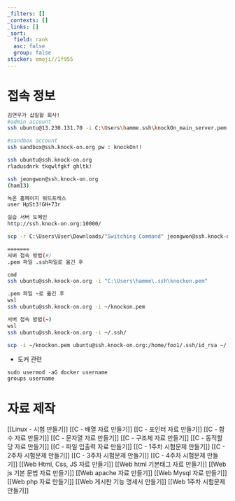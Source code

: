 ```yaml
---
_filters: []
_contexts: []
_links: []
_sort:
  field: rank
  asc: false
  group: false
sticker: emoji//1f955
---
```


# 접속 정보
```sh
김연우가 삽질할 회사!
#admin account 
ssh ubuntu@13.230.131.70 -i C:\Users\hamme.ssh\knockOn_main_server.pem

#sandbox account 
ssh sandbox@ssh.knock-on.org pw : knockOn!!

ssh ubuntu@ssh.knock-on.org
rladusdnrk tkqwlfgkf ghltk!

ssh jeongwon@ssh.knock-on.org
(ham13)

녹온 홈페이지 워드프레스
user HpSt3!GH+73r

실습 서버 도메인
http://ssh.knock-on.org:10000/

scp -r C:\Users\User\Downloads/"Switching Command" jeongwon@ssh.knock-on.org:~/kknock_weekly/week1

=======
서버 접속 방법(#)
.pem 파일 .ssh파일로 옮긴 후  

cmd
ssh ubuntu@ssh.knock-on.org -i "C:\Users\hamme\.ssh\knockon.pem"

.pem 파일 ~로 옮긴 후
wsl
ssh ubuntu@ssh.knock-on.org -i ~/knockon.pem

서버 접속 방법(~)
wsl
ssh ubuntu@ssh.knock-on.org -i ~/.ssh/

scp -i ~/knockon.pem ubuntu@ssh.knock-on.org:/home/foo1/.ssh/id_rsa ~/.ssh/

```

- 도커 관련
```
sudo usermod -aG docker username
groups username

```




# 자료 제작
[[Linux - 시험 만들기]]
[[C - 배열 자료 만들기]]
[[C - 포인터 자료 만들기]]
[[C - 함수 자료 만들기]]
[[C - 문자열 자료 만들기]]
[[C - 구조체 자료 만들기]]
[[C - 동적할당 자료 만들기]]
[[C - 파일 입출력 자료 만들기]]
[[C - 1주차 시험문제 만들기]]
[[C - 2주차 시험문제 만들기]]
[[C - 3주차 시험문제 만들기]]
[[C - 4주차 시험문제 만들기]]
[[Web Html, Css, JS 자료 만들기]]
[[Web html 기본태그 자료 만들기]]
[[Web js 기본 문법 자료 만들기]]
[[Web apache 자료 만들기]]
[[Web Mysql 자료 만들기]]
[[Web php 자료 만들기]]
[[Web 게시판 기능 명세서 만들기]]
[[Web 1주차 시험문제 만들기]]


